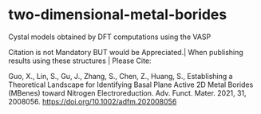 # two-dimensional-metal-borides
Cystal models obtained by DFT computations using the VASP

Citation is not Mandatory BUT would be Appreciated.|
When publishing results using these structures | Please Cite: 

 Guo, X., Lin, S., Gu, J., Zhang, S., Chen, Z., Huang, S., Establishing a Theoretical Landscape for Identifying Basal Plane Active 2D Metal Borides (MBenes) toward Nitrogen Electroreduction. Adv. Funct. Mater. 2021, 31, 2008056. https://doi.org/10.1002/adfm.202008056 
